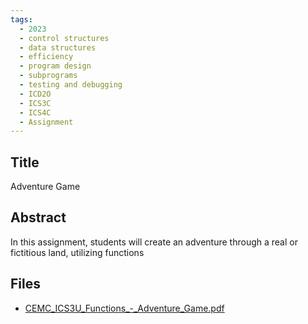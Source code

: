 ```yaml
---
tags:
  - 2023
  - control structures
  - data structures
  - efficiency
  - program design
  - subprograms
  - testing and debugging
  - ICD2O
  - ICS3C
  - ICS4C
  - Assignment
---
```

    
## Title

Adventure Game

## Abstract

In this assignment, students will create an adventure through a real or fictitious land,
utilizing functions

## Files

- [CEMC_ICS3U_Functions_-_Adventure_Game.pdf](https://www.russellgordon.ca/acse/cemc-cse-resources/resources/2023/Courtney_Edwards/CEMC_ICS3U_Functions_-_Adventure_Game.pdf)
